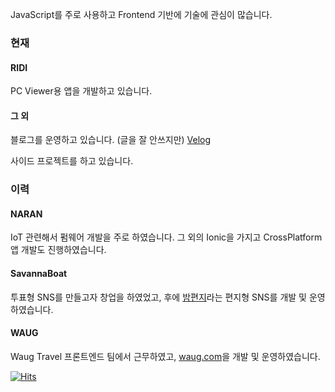 JavaScript를 주로 사용하고 Frontend 기반에 기술에 관심이 많습니다.

### 현재
#### RIDI
PC Viewer용 앱을 개발하고 있습니다.

#### 그 외
블로그를 운영하고 있습니다. (글을 잘 안쓰지만) [Velog](https://velog.io/@eomttt)

사이드 프로젝트를 하고 있습니다.

### 이력
#### NARAN
IoT 관련해서 펌웨어 개발을 주로 하였습니다. 그 외의 Ionic을 가지고 CrossPlatform 앱 개발도 진행하였습니다.

#### SavannaBoat
투표형 SNS를 만들고자 창업을 하였었고, 후에 [밤편지](https://bamletter.com/)라는 편지형 SNS를 개발 및 운영하였습니다.

#### WAUG
Waug Travel 프론트엔드 팀에서 근무하였고, [waug.com](https://www.waug.com/ko/)을 개발 및 운영하였습니다.

[![Hits](https://hits.seeyoufarm.com/api/count/incr/badge.svg?url=https%3A%2F%2Fgithub.com%2Fgjbae1212%2Fhit-counter)](https://hits.seeyoufarm.com)                        

